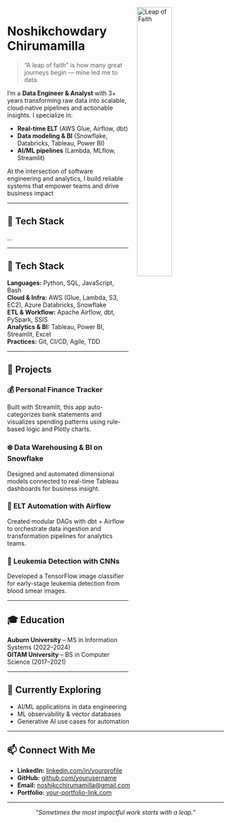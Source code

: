 <!-- Float the GIF on the right at ~40% width -->
<img src="spidey.gif" alt="Leap of Faith" width="40%" align="right" style="margin-left: 20px;"/>

# Noshikchowdary Chirumamilla

> “A leap of faith” is how many great journeys begin — mine led me to data.

I’m a **Data Engineer & Analyst** with 3+ years transforming raw data into scalable, cloud‑native pipelines and actionable insights. I specialize in:

- **Real‑time ELT** (AWS Glue, Airflow, dbt)  
- **Data modeling & BI** (Snowflake, Databricks, Tableau, Power BI)  
- **AI/ML pipelines** (Lambda, MLflow, Streamlit)  

At the intersection of software engineering and analytics, I build reliable systems that empower teams and drive business impact




---

## 🔧 Tech Stack
…

---

## 🔧 Tech Stack

**Languages:** Python, SQL, JavaScript, Bash  
**Cloud & Infra:** AWS (Glue, Lambda, S3, EC2), Azure Databricks, Snowflake  
**ETL & Workflow:** Apache Airflow, dbt, PySpark, SSIS  
**Analytics & BI:** Tableau, Power BI, Streamlit, Excel  
**Practices:** Git, CI/CD, Agile, TDD

---

## 🚀 Projects

### 💰 Personal Finance Tracker  
Built with Streamlit, this app auto-categorizes bank statements and visualizes spending patterns using rule-based logic and Plotly charts.

### ❄️ Data Warehousing & BI on Snowflake  
Designed and automated dimensional models connected to real-time Tableau dashboards for business insight.

### 🔄 ELT Automation with Airflow  
Created modular DAGs with dbt + Airflow to orchestrate data ingestion and transformation pipelines for analytics teams.

### 🧬 Leukemia Detection with CNNs  
Developed a TensorFlow image classifier for early-stage leukemia detection from blood smear images.

---

## 🎓 Education

**Auburn University** – MS in Information Systems (2022–2024)  
**GITAM University** – BS in Computer Science (2017–2021)

---

## 🌱 Currently Exploring

- AI/ML applications in data engineering  
- ML observability & vector databases  
- Generative AI use cases for automation

---

## 📫 Connect With Me

- **LinkedIn:** [linkedin.com/in/yourprofile](#)
- **GitHub:** [github.com/yourusername](#)
- **Email:** noshikcchirumamilla@gmail.com  
- **Portfolio:** [your-portfolio-link.com](#)

---

<p align="center">
  <em>“Sometimes the most impactful work starts with a leap.”</em>
</p>

